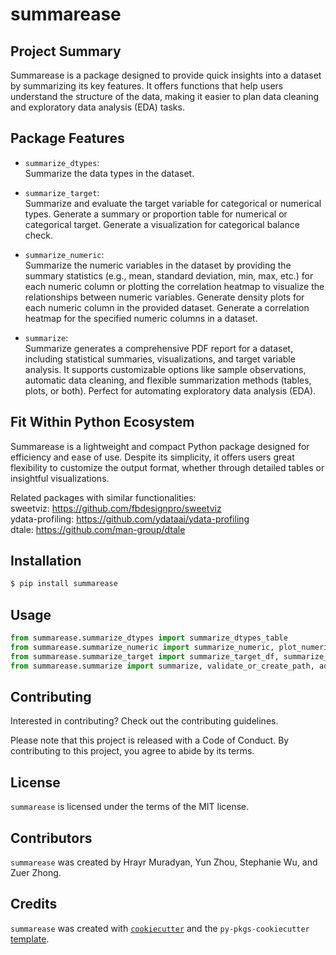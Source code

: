 # summarease

## Project Summary

Summarease is a package designed to provide quick insights into a dataset by summarizing its key features. It offers functions that help users understand the structure of the data, making it easier to plan data cleaning and exploratory data analysis (EDA) tasks.

## Package Features

- `summarize_dtypes`:  
  Summarize the data types in the dataset.

- `summarize_target`:  
  Summarize and evaluate the target variable for categorical or numerical types. Generate a summary or proportion table for numerical or categorical target. Generate a visualization for categorical balance check.

- `summarize_numeric`:  
  Summarize the numeric variables in the dataset by providing the summary statistics (e.g., mean, standard deviation, min, max, etc.) for each numeric column or plotting the correlation heatmap to visualize the relationships between numeric variables. Generate density plots for each numeric column in the provided dataset. Generate a correlation heatmap for the specified numeric columns in a dataset.

- `summarize`:  
  Summarize generates a comprehensive PDF report for a dataset, including statistical summaries, visualizations, and target variable analysis. It supports customizable options like sample observations, automatic data cleaning, and flexible summarization methods (tables, plots, or both). Perfect for automating exploratory data analysis (EDA).

## Fit Within Python Ecosystem

Summarease is a lightweight and compact Python package designed for efficiency and ease of use. Despite its simplicity, it offers users great flexibility to customize the output format, whether through detailed tables or insightful visualizations.

Related packages with similar functionalities:  
sweetviz: https://github.com/fbdesignpro/sweetviz  
ydata-profiling: https://github.com/ydataai/ydata-profiling  
dtale: https://github.com/man-group/dtale  

## Installation

```bash
$ pip install summarease
```

## Usage

```python
from summarease.summarize_dtypes import summarize_dtypes_table
from summarease.summarize_numeric import summarize_numeric, plot_numeric_density, plot_correlation_heatmap
from summarease.summarize_target import summarize_target_df, summarize_target_balance_plot
from summarease.summarize import summarize, validate_or_create_path, add_image, add_table, switch_page_if_needed

```

## Contributing

Interested in contributing? Check out the contributing guidelines. 

Please note that this project is released with a Code of Conduct. By contributing to this project, you agree to abide by its terms.

## License

`summarease` is licensed under the terms of the MIT license.

## Contributors

`summarease` was created by Hrayr Muradyan, Yun Zhou, Stephanie Wu, and Zuer Zhong.

## Credits

`summarease` was created with [`cookiecutter`](https://cookiecutter.readthedocs.io/en/latest/) and the `py-pkgs-cookiecutter` [template](https://github.com/py-pkgs/py-pkgs-cookiecutter).
